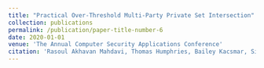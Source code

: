 ```yaml
---
title: "Practical Over-Threshold Multi-Party Private Set Intersection"
collection: publications
permalink: /publication/paper-title-number-6
date: 2020-01-01
venue: 'The Annual Computer Security Applications Conference'
citation: 'Rasoul Akhavan Mahdavi, Thomas Humphries, Bailey Kacsmar, Simeon Krastnikov, Nils Lukas, John Premkumar, Masoumeh Shafieinejad, Simon Oya, Florian Kerschbaum, Erik-Oliver Blass. Practical Over-Threshold Multi-Party Private Set Intersection, ACSAC 2020'
---
```


